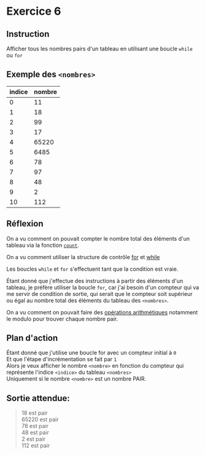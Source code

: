 # Exercice 6

## Instruction

Afficher tous les nombres pairs d'un tableau en utilisant une boucle `while` ou
`for`

## Exemple des `<nombres>`

| indice | nombre |
| ------ | ------ |
| 0      | 11     |
| 1      | 18     |
| 2      | 99     |
| 3      | 17     |
| 4      | 65220  |
| 5      | 6485   |
| 6      | 78     |
| 7      | 97     |
| 8      | 48     |
| 9      | 2      |
| 10     | 112    |

## Réflexion

On a vu comment on pouvait compter le nombre total des éléments d'un tableau via
la fonction [`count`](https://www.php.net/manual/fr/function.count.php).

On a vu comment utiliser la structure de contrôle [for](https://www.php.net/manual/fr/control-structures.for.php)
et [while](https://www.php.net/manual/fr/control-structures.while.php)

Les boucles `while` et `for` s'effectuent tant que la condition est vraie.

Étant donné que j'effectue des instructions à partir des éléments d'un tableau,
je préfère utiliser la boucle `for`, car j'ai besoin d'un compteur qui va me
servir de condition de sortie, qui serait que le compteur soit supérieur ou égal
au nombre total des éléments du tableau des `<nombres>`.

On a vu comment on pouvait faire des [opérations arithmétiques](https://www.php.net/manual/fr/language.operators.arithmetic.php)
notamment le modulo pour trouver chaque nombre pair.

## Plan d'action

Étant donné que j'utilise une boucle for avec un compteur initial à `0`  
Et que l'étape d'incrémentation se fait par `1`  
Alors je veux afficher le nombre `<nombre>` en fonction du compteur qui représente l'indice `<indice>` du tableau `<nombres>`  
Uniquement si le nombre `<nombre>` est un nombre PAIR.

## Sortie attendue:

> 18 est pair  
> 65220 est pair  
> 78 est pair  
> 48 est pair  
> 2 est pair  
> 112 est pair
